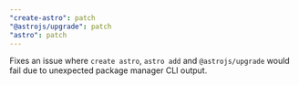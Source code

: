 ```yaml
---
"create-astro": patch
"@astrojs/upgrade": patch
"astro": patch
---
```


Fixes an issue where `create astro`, `astro add` and `@astrojs/upgrade` would fail due to unexpected package manager CLI output.
